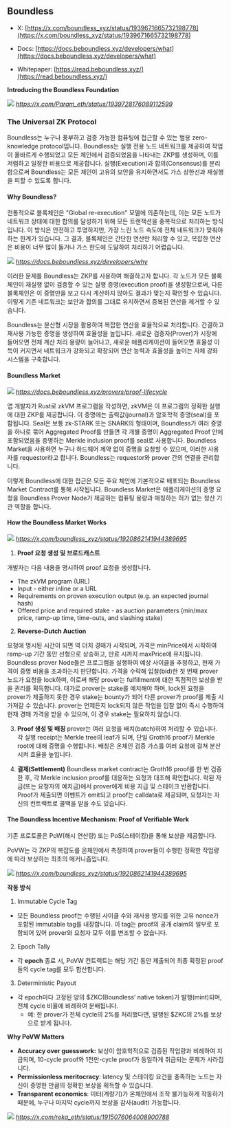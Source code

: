 ## Boundless

* X: [https://x.com/boundless_xyz/status/1939671665732198778](https://x.com/boundless_xyz/status/1939671665732198778)

* Docs: [https://docs.beboundless.xyz/developers/what](https://docs.beboundless.xyz/developers/what)

* Whitepaper: [https://read.beboundless.xyz/](https://read.beboundless.xyz/)


**Introducing the Boundless Foundation**

![](img/boundless1.png)
*https://x.com/Param_eth/status/1939728176089112599*

### The Universal ZK Protocol

Boundless는 누구나 풍부하고 검증 가능한 컴퓨팅에 접근할 수 있는 범용 zero-knowledge protocol입니다. Boundless는 실행 전용 노드 네트워크를 제공하여 작업이 올바르게 수행되었고 모든 체인에서 검증되었음을 나타내는 ZKP를 생성하며, 이를 저렴하고 일정한 비용으로 제공합니다. 실행(Execution)과 합의(Consensus)를 분리함으로써 Boundless는 모든 체인이 고유의 보안을 유지하면서도 가스 상한선과 재실행을 피할 수 있도록 합니다.

#### Why Boundless?

전통적으로 블록체인은 "Global re-execution" 모델에 의존하는데, 이는 모든 노드가 네트워크 상태에 대한 합의를 달성하기 위해 모든 트랜잭션을 중복적으로 처리하는 방식입니다. 이 방식은 안전하고 투명하지만, 가장 느린 노드 속도에 전체 네트워크가 맞춰야 하는 한계가 있습니다. 그 결과, 블록체인은 간단한 연산만 처리할 수 있고, 복잡한 연산은 비용이 너무 많이 들거나 가스 한도에 도달하여 처리하기 어렵습니다.

![](img/boundless2.png)
*https://docs.beboundless.xyz/developers/why*

이러한 문제를 Boundless는 ZKP를 사용하여 해결하고자 합니다. 각 노드가 모든 블록체인이 재실행 없이 검증할 수 있는 실행 증명(execution proof)을 생성함으로써, 다른 블록체인은 이 증명만을 보고 다시 계산하지 않아도 결과가 맞는지 확인할 수 있습니다. 이렇게 기존 네트워크는 보안과 합의를 그대로 유지하면서 중복된 연산을 제거할 수 있습니다.

Boundless는 분산형 시장을 활용하여 복잡한 연산을 효율적으로 처리합니다. 간결하고 재사용 가능한 증명을 생성하여 효율성을 높입니다. 새로운 검증자(Prover)가 시장에 들어오면 전체 계산 처리 용량이 늘어나고, 새로운 애플리케이션이 들어오면 효율성 이득이 커지면서 네트워크가 강화되고 확장되어 연산 능력과 효율성을 높이는 자체 강화 시스템을 구축합니다.

#### Boundless Market

![](img/boundless3.png)
*https://docs.beboundless.xyz/provers/proof-lifecycle*

앱 개발자가 Rust로 zkVM 프로그램을 작성하면, zkVM은 이 프로그램의 정확한 실행에 대한 ZKP를 제공합니다. 이 증명에는 출력값(journal)과 암호학적 증명(seal)을 포함됩니다. Seal은 보통 zk-STARK 또는 SNARK의 형태이며, Boundless가 여러 증명을 하나로 묶어 Aggregated Proof를 만들면 각 개별 증명이 Aggregated Proof 안에 포함되었음을 증명하는 Merkle inclusion proof를 seal로 사용합니다.
Boundless Market을 사용하면 누구나 하드웨어 제약 없이 증명을 요청할 수 있으며, 이러한 사용자를 requestor라고 합니다. Boundless는 requestor와 prover 간의 연결을 관리합니다.

이렇게 Boundless에 대한 접근은 모든 주요 체인에 기본적으로 배포되는 Boundless Market Contract를 통해 시작됩니다. Boundless Market은 애플리케이션의 증명 요청을 Boundless Prover Node가 제공하는 컴퓨팅 용량과 매칭하는 허가 없는 청산 기관 역할을 합니다.


#### How the Boundless Market Works
![](img/boundless5.png)
*https://x.com/boundless_xyz/status/1920862141944389695*

1. **Proof 요청 생성 및 브로드캐스트**

개발자는 다음 내용을 명시하여 proof 요청을 생성합니다.

- The zkVM program (URL)
- Input - either inline or a URL
- Requirements on proven execution output (e.g. an expected journal hash)
- Offered price and required stake - as auction parameters (min/max price, ramp-up time, time-outs, and slashing stake)

2. **Reverse-Dutch Auction**

요청에 명시된 시간이 되면 역 더치 경매가 시작되며, 가격은 minPrice에서 시작하여 ramp-up 기간 동안 선형으로 상승하고, 만료 시까지 maxPrice에 유지됩니다. Boundless prover Node들은 프로그램을 실행하여 예상 사이클을 추정하고, 현재 가격이 증명 비용을 초과하는지 판단합니다. 가격을 수락해 입찰(bid)한 첫 번째 prover 노드가 요청을 lock하며, 이로써 해당 prover는 fulfillment에 대한 독점적인 보상을 받을 권리를 획득합니다. 대가로 prover는 stake를 예치해야 하며, lock된 요청을 prover가 제출하지 못한 경우 stake는 bounty가 되어 다른 prover가 proof를 제출 시 가져갈 수 있습니다. prover는 언제든지 lock되지 않은 작업을 입찰 없이 즉시 수행하여 현재 경매 가격을 받을 수 있으며, 이 경우 stake는 필요하지 않습니다.

3. **Proof 생성 및 배칭**
prover는 여러 요청을 배치(batch)하여 처리할 수 있습니다. 각 실행 receipt는 Merkle tree의 leaf가 되며, 단일 Groth16 proof가 Merkle root에 대해 증명을 수행합니다. 배칭은 온체인 검증 가스를 여러 요청에 걸쳐 분산시켜 효율을 높입니다.

4. **결제(Settlement)**
Boundless market contract는 Groth16 proof를 한 번 검증한 후, 각 Merkle inclusion proof를 대응하는 요청과 대조해 확인합니다. 락된 자금(또는 요청자의 예치금)에서 prover에게 비용 지급 및 스테이크 반환합니다. Proof가 제출되면 이벤트가 emit되고 proof는 calldata로 제공되며, 요청자는 자신의 컨트랙트로 콜백을 받을 수도 있습니다.


#### The Boundless Incentive Mechanism: Proof of Verifiable Work

기존 프로토콜은 PoW(해시 연산량) 또는 PoS(스테이킹)을 통해 보상을 제공합니다.

PoVW는 각 ZKP의 복잡도를 온체인에서 측정하여 prover들이 수행한 정확한 작업량에 따라 보상하는 최초의 메커니즘입니다.

![](img/boundless6.png)
*https://x.com/boundless_xyz/status/1920862141944389695*

**작동 방식**

1. Immutable Cycle Tag
- 모든 Boundless proof는 수행된 사이클 수와 재사용 방지를 위한 고유 nonce가 포함된 immutable tag를 내장합니다. 이 tag는 proof의 공개 claim의 일부로 포함되어 있어 prover와 요청자 모두 이를 변조할 수 없습니다.
2. Epoch Tally
- 각 **epoch** 종료 시, PoVW 컨트랙트는 해당 기간 동안 제출되어 최종 확정된 proof들의 cycle tag를 모두 합산합니다.
3. Deterministic Payout
- 각 epoch마다 고정된 양의 $ZKC(Boundless’ native token)가 발행(mint)되며, 전체 cycle 비율에 비례하여 분배됩니다.
    - 예: 한 prover가 전체 cycle의 2%를 처리했다면, 발행된 $ZKC의 2%를 보상으로 받게 됩니다.


**Why PoVW Matters**

- **Accuracy over guesswork:** 보상이 암호학적으로 검증된 작업량과 비례하여 지급되며, 10-cycle proof와 1천만-cycle proof가 동일하게 취급되는 문제가 사라집니다.
- **Permissionless meritocracy**: latency 및 스테이킹 요건을 충족하는 노드는 자신이 증명한 만큼의 정확한 보상을 획득할 수 있습니다.
- **Transparent economics**: 미터(계량기)가 온체인에서 조작 불가능하게 작동하기 때문에, 누구나 마지막 cycle까지 보상을 감사(audit) 가능합니다.


![](img/boundless7.png)
*https://x.com/reka_eth/status/1915076064008900788*

